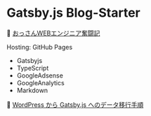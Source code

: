 # Gatsby.js Blog-Starter

🔗 [おっさんWEBエンジニア奮闘記](https://blog.webdimension.jp/)

Hosting: GitHub Pages

- Gatsbyjs
- TypeScript
- GoogleAdsense
- GoogleAnalytics
- Markdown

🔗 [WordPress から Gatsby.js へのデータ移行手順](../workspace/README.md)